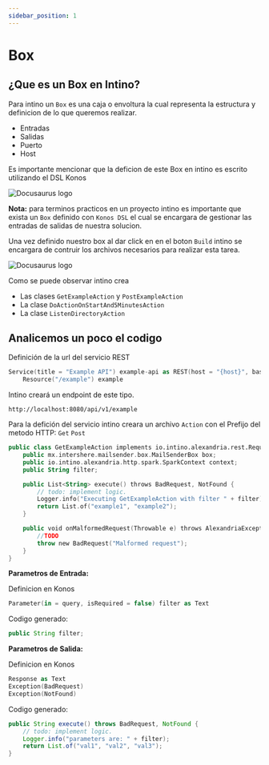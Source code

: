 ```yaml
---
sidebar_position: 1
---
```

# Box

## ¿Que es un Box en Intino?

Para intino un `Box` es una caja o envoltura la cual representa la estructura y definicion de lo que queremos realizar.
- Entradas
- Salidas
- Puerto
- Host

Es importante mencionar que la deficion de este Box en intino es escrito utilizando el DSL Konos

![Docusaurus logo](/img/conceptos.png)

**Nota:** para terminos practicos en un proyecto intino es importante que exista un `Box` definido con `Konos DSL` el cual se encargara de gestionar las entradas de salidas de nuestra solucion.

Una vez definido nuestro box al dar click en en el boton `Build` intino se encargara de contruir los archivos necesarios para realizar esta tarea.

![Docusaurus logo](/img/conceptos-1.png)

Como se puede observar intino crea 
- Las clases `GetExampleAction` y `PostExampleAction`
- La clase `DoActionOnStartAnd5MinutesAction`
- La clase `ListenDirectoryAction`

## Analicemos un poco el codigo

Definición de la url del servicio REST

```kotlin
Service(title = "Example API") example-api as REST(host = "{host}", basePath = "/api/v1", port = "{port}")
	Resource("/example") example
```
Intino creará un endpoint de este tipo. 
```
http://localhost:8080/api/v1/example
```
Para la defición del servicio intino creara un archivo `Action` con el Prefijo del metodo HTTP: `Get` `Post`

```kotlin title="GetExampleAction.java"
public class GetExampleAction implements io.intino.alexandria.rest.RequestErrorHandler {
	public mx.intershere.mailsender.box.MailSenderBox box;
	public io.intino.alexandria.http.spark.SparkContext context;
	public String filter;

	public List<String> execute() throws BadRequest, NotFound {
		// todo: implement logic.
		Logger.info("Executing GetExampleAction with filter " + filter);
        return List.of("example1", "example2");
	}

	public void onMalformedRequest(Throwable e) throws AlexandriaException {
		//TODO
		throw new BadRequest("Malformed request");
	}
}
```

**Parametros de Entrada:**

Definicion en Konos
```kotlin
Parameter(in = query, isRequired = false) filter as Text
```

Codigo generado:
```java
public String filter;
```
**Parametros de Salida:**

Definicion en Konos
```kotlin
Response as Text
Exception(BadRequest)
Exception(NotFound)
```

Codigo generado:
```java
public String execute() throws BadRequest, NotFound {
    // todo: implement logic.
    Logger.info("parameters are: " + filter);
    return List.of("val1", "val2", "val3");
}
```

